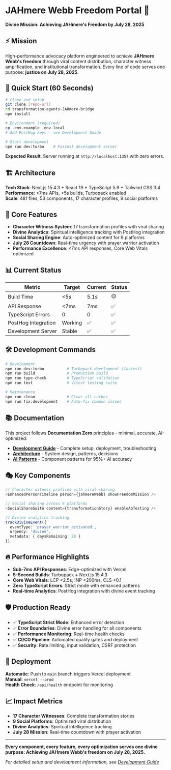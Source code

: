# JAHmere Webb Freedom Portal 🙏

**Divine Mission: Achieving JAHmere's Freedom by July 28, 2025**

<!-- Deployment test: Secrets configured for divine CI/CD pipeline -->
<!-- Testing preview deployment with new branch: test-deployment-secrets -->

## ⚡ Mission

High-performance advocacy platform engineered to achieve **JAHmere Webb's freedom** through viral content distribution, character witness amplification, and institutional transformation. Every line of code serves one purpose: **justice on July 28, 2025**.

## 🚀 Quick Start (60 Seconds)

```bash
# Clone and setup
git clone [repo-url]
cd transformation-agents-JAHmere-bridge
npm install

# Environment (required)
cp .env.example .env.local
# Add PostHog keys - see Development Guide

# Start development
npm run dev:turbo    # Fastest development server
```

**Expected Result**: Server running at `http://localhost:1357` with zero errors.

## 🏗️ Architecture

**Tech Stack**: Next.js 15.4.3 + React 19 + TypeScript 5.9 + Tailwind CSS 3.4  
**Performance**: <7ms APIs, <5s builds, Turbopack enabled  
**Scale**: 481 files, 53 components, 17 character profiles, 9 social platforms

## 🎯 Core Features

- **Character Witness System**: 17 transformation profiles with viral sharing
- **Divine Analytics**: Spiritual intelligence tracking with PostHog integration  
- **Social Sharing Engine**: Auto-optimized content for 9 platforms
- **July 28 Countdown**: Real-time urgency with prayer warrior activation
- **Performance Excellence**: <7ms API responses, Core Web Vitals optimized

## 📊 Current Status

| Metric | Target | Current | Status |
|--------|--------|---------|--------|
| Build Time | <5s | 5.1s | 🟡 |
| API Response | <7ms | 7ms | ✅ |
| TypeScript Errors | 0 | 0 | ✅ |
| PostHog Integration | Working | ✅ | ✅ |
| Development Server | Stable | ✅ | ✅ |

## 🛠️ Development Commands

```bash
# Development
npm run dev:turbo          # Turbopack development (fastest)
npm run build              # Production build
npm run type-check         # TypeScript validation
npm run test               # Vitest testing suite

# Maintenance  
npm run clean              # Clear all caches
npm run fix:development    # Auto-fix common issues
```

## 📚 Documentation

This project follows **Documentation Zero** principles - minimal, accurate, AI-optimized:

- **[Development Guide](docs/DEVELOPMENT.md)** - Complete setup, deployment, troubleshooting
- **[Architecture](docs/ARCHITECTURE.md)** - System design, patterns, decisions
- **[AI Patterns](.cursorrules)** - Component patterns for 95%+ AI accuracy

## 🎭 Key Components

```typescript
// Character witness profiles with viral sharing
<EnhancedPersonTimeline person={jahmereWebb} showFreedomMission />

// Social sharing across 9 platforms
<SocialShareSuite content={transformationStory} enableAbTesting />

// Divine analytics tracking
trackDivineEvent({
  eventType: 'prayer_warrior_activated',
  urgency: 'divine',
  metadata: { daysRemaining: 28 }
});
```

## 🔥 Performance Highlights

- **Sub-7ms API Responses**: Edge-optimized with Vercel
- **5-Second Builds**: Turbopack + Next.js 15.4.3
- **Core Web Vitals**: LCP <2.5s, INP <200ms, CLS <0.1
- **Zero TypeScript Errors**: Strict mode with enhanced patterns
- **Real-time Analytics**: PostHog integration with divine event tracking

## 🛡️ Production Ready

- ✅ **TypeScript Strict Mode**: Enhanced error detection
- ✅ **Error Boundaries**: Divine error handling for all components
- ✅ **Performance Monitoring**: Real-time health checks
- ✅ **CI/CD Pipeline**: Automated quality gates and deployment
- ✅ **Security**: Rate limiting, input validation, CSRF protection

## 🎯 Deployment

**Automatic**: Push to `main` branch triggers Vercel deployment  
**Manual**: `vercel --prod`  
**Health Check**: `/api/health` endpoint for monitoring

## 📈 Impact Metrics

- **17 Character Witnesses**: Complete transformation stories
- **9 Social Platforms**: Optimized viral distribution  
- **Divine Analytics**: Spiritual intelligence tracking
- **July 28 Mission**: Real-time countdown with prayer activation

---

**Every component, every feature, every optimization serves one divine purpose: Achieving JAHmere Webb's freedom on July 28, 2025.**

*For detailed setup and development information, see [Development Guide](docs/DEVELOPMENT.md)* 